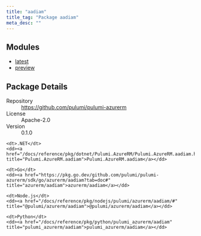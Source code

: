 ```yaml
---
title: "aadiam"
title_tag: "Package aadiam"
meta_desc: ""
---
```


<!-- WARNING: this file was generated by Pulumi Docs Generator. -->
<!-- Do not edit by hand unless you're certain you know what you are doing! -->



<h2 id="modules">Modules</h2>
<ul class="api">
    <li><a href="latest/" title="latest"><span class="symbol module"></span>latest</a></li>
    <li><a href="preview/" title="preview"><span class="symbol module"></span>preview</a></li>
</ul>

<h2 id="package-details">Package Details</h2>
<dl class="package-details">
	<dt>Repository</dt>
	<dd><a href="https://github.com/pulumi/pulumi-azurerm">https://github.com/pulumi/pulumi-azurerm</a></dd>
	<dt>License</dt>
	<dd>Apache-2.0</dd>
	<dt>Version</dt>
	<dd>0.1.0</dd>
</dl>



<dl class="tabular">

    <dt>.NET</dt>
    <dd><a href="/docs/reference/pkg/dotnet/Pulumi.AzureRM/Pulumi.AzureRM.aadiam.html" title="Pulumi.AzureRM.aadiam">Pulumi.AzureRM.aadiam</a></dd>

    <dt>Go</dt>
    <dd><a href="https://pkg.go.dev/github.com/pulumi/pulumi-azurerm/sdk/go/azurerm/aadiam?tab=doc#" title="azurerm/aadiam">azurerm/aadiam</a></dd>

    <dt>Node.js</dt>
    <dd><a href="/docs/reference/pkg/nodejs/pulumi/azurerm/aadiam/#" title="@pulumi/azurerm/aadiam">@pulumi/azurerm/aadiam</a></dd>

    <dt>Python</dt>
    <dd><a href="/docs/reference/pkg/python/pulumi_azurerm/aadiam" title="pulumi_azurerm/aadiam">pulumi_azurerm/aadiam</a></dd>

</dl>

